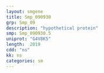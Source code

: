 ```yaml
---
layout: smgene
title: Smp_090930
grp: Smp_09
description: "hypothetical protein"
smp: Smp_090930.5
uniprot: "G4V8K5"
length:  2019
cdd: "ns"
kk: ns
categories: sm
---
```

